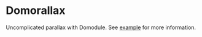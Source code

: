 # Domorallax

Uncomplicated parallax with Domodule. See [example](example/index.html) for more information.
